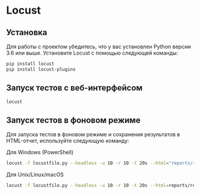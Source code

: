 # Locust

## Установка

Для работы с проектом убедитесь, что у вас установлен Python версии 3.6 или выше.
Установите Locust с помощью следующей команды:

```bash
pip install locust
pip install locust-plugins

```

## Запуск тестов с веб-интерфейсом

```bash
locust
```

## Запуск тестов в фоновом режиме

Для запуска тестов в фоновом режиме и сохранения результатов в HTML-отчет, используйте следующую команду:

Для Windows (PowerShell)

```bash
locust -f locustfile.py --headless -u 10 -r 10 -t 20s --html="reports/report_$(Get-Date -Format "yyyyMMdd_HHmmss").html"
```

Для Unix/Linux/macOS

```bash
locust -f locustfile.py --headless -u 10 -r 10 -t 20s --html=reports/report_$(date +"%Y%m%d_%H%M%S").html
```

